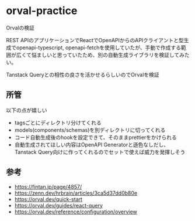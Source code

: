 # orval-practice
Orvalの検証

REST APIのアプリケーションでReactでOpenAPIからのAPIクライアントと型生成でopenapi-typescript, openapi-fetchを使用していたが、手動で作成する範囲が広くて悩ましいと思っていたため、別の自動生成ライブラリを検証してみたい。

Tanstack Queryとの相性の良さを活かせるらしいのでOrvalを検証

## 所管
以下の点が嬉しい
- tagsごとにディレクトリ分けてくれる
- models(components/schemas)を別ディレクトリに切ってくれる
- コード自動生成後のhookを設定できて、そのままprettierをかけられる
- 自動生成されてほしい内容はOpenAPI Generatorと遜色なしだし、Tanstack Query向けに作ってくれるのでセットで使えば威力を発揮しそう

## 参考
- https://fintan.jp/page/4857/
- https://zenn.dev/hrbrain/articles/3ca5d37dd0b80e
- https://orval.dev/quick-start
- https://orval.dev/guides/react-query
- https://orval.dev/reference/configuration/overview
